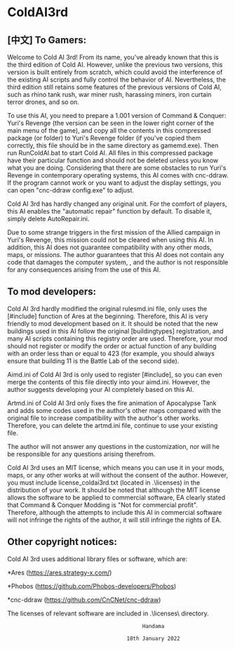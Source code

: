 # ColdAI3rd
[中文]
To Gamers:
---------

Welcome to Cold AI 3rd! From its name, you've already known that this is the third edition of Cold AI. However, unlike the previous two versions, this version is built entirely from scratch, which could avoid the interference of the existing AI scripts and fully control the behavior of AI. Nevertheless, the third edition still retains some features of the previous versions of Cold AI, such as rhino tank rush, war miner rush, harassing miners, iron curtain terror drones, and so on.

To use this AI, you need to prepare a 1.001 version of Command & Conquer: Yuri's Revenge (the version can be seen in the lower right corner of the main menu of the game), and copy all the contents in this compressed package (or folder) to Yuri's Revenge folder (if you've copied them correctly, this file should be in the same directory as gamemd.exe). Then run RunColdAI.bat to start Cold AI. All files in this compressed package have their particular function and should not be deleted unless you know what you are doing. Considering that there are some obstacles to run Yuri's Revenge in contemporary operating systems, this AI comes with cnc-ddraw. If the program cannot work or you want to adjust the display settings, you can open "cnc-ddraw config.exe" to adjust.

Cold AI 3rd has hardly changed any original unit. For the comfort of players, this AI enables the "automatic repair" function by default. To disable it, simply delete AutoRepair.ini.

Due to some strange triggers in the first mission of the Allied campaign in Yuri's Revenge, this mission could not be cleared when using this AI. In addition, this AI does not guarantee compatibility with any other mods, maps, or missions. The author guarantees that this AI does not contain any code that damages the computer system, , and the author is not responsible for any consequences arising from the use of this AI.


To mod developers:
---------

Cold AI 3rd hardly modified the original rulesmd.ini file, only uses the [#include] function of Ares at the beginning. Therefore, this AI is very friendly to mod development based on it. It should be noted that the new buildings used in this AI follow the original [buildingtypes] registration, and many AI scripts containing this registry order are used. Therefore, your mod should not register or modify the order or actual function of any building with an order less than or equal to 423 (for example, you should always ensure that building 11 is the Battle Lab of the second side).

Aimd.ini of Cold AI 3rd is only used to register [#include], so you can even merge the contents of this file directly into your aimd.ini. However, the author suggests developing your AI completely based on this AI.

Artmd.ini of Cold AI 3rd only fixes the fire animation of Apocalypse Tank and adds some codes used in the author's other maps compared with the original file to increase compatibility with the author's other works. Therefore, you can delete the artmd.ini file, continue to use your existing file.

The author will not answer any questions in the customization, nor will he be responsible for any questions arising therefrom.

Cold AI 3rd uses an MIT license, which means you can use it in your mods, maps, or any other works at will without the consent of the author. However, you must include license_coldai3rd.txt (located in .\licenses\) in the distribution of your work. It should be noted that although the MIT license allows the software to be applied to commercial software, EA clearly stated that Command & Conquer Modding is "Not for commercial profit". Therefore, although the attempts to include this AI in commercial software will not infringe the rights of the author, it will still infringe the rights of EA.


Other copyright notices:
---------

Cold AI 3rd uses additional library files or software, which are:

*Ares (https://ares.strategy-x.com/)

*Phobos (https://github.com/Phobos-developers/Phobos)

*cnc-ddraw (https://github.com/CnCNet/cnc-ddraw)

The licenses of relevant software are included in .\licenses\ directory.

                                               Handama

                                          18th January 2022
